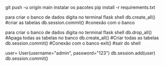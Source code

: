 git push -u origin main
instalar os pacotes 
pip install -r requirements.txt

para criar o banco de dados digita no terminal 
 flask shell
 db.create_all() #criar as tabelas
 db.session.commit() #conexão com o banco

 para criar o banco de dados digita no terminal 
 flask shell
 db.drop_all()          #Apaga todas as tabelas no banco
 db.create_all()        #Criar todas as tabelas
 db.session.commit()    #Conexão com o banco
 exit()                 #sair do shell

 user= User(username="admin", password="123") 
 db.session.add(user)
 db.session.commit()

 